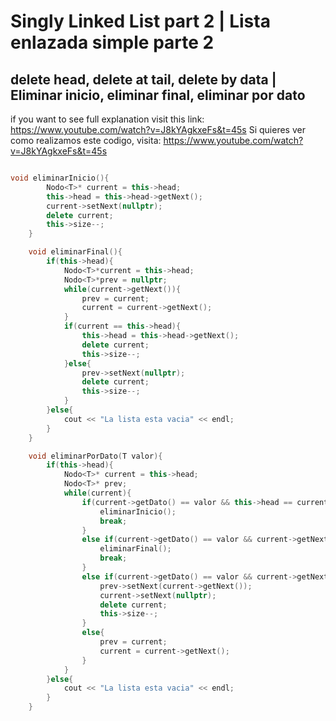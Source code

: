 # Singly Linked List part 2 | Lista enlazada simple parte 2
## delete head, delete at tail, delete by data | Eliminar inicio, eliminar final, eliminar por dato

if you want to see full explanation visit this link: https://www.youtube.com/watch?v=J8kYAgkxeFs&t=45s
Si quieres ver como realizamos este codigo, visita: https://www.youtube.com/watch?v=J8kYAgkxeFs&t=45s

```c++

void eliminarInicio(){
        Nodo<T>* current = this->head;
        this->head = this->head->getNext();
        current->setNext(nullptr);
        delete current;
        this->size--;
    }

    void eliminarFinal(){
        if(this->head){
            Nodo<T>*current = this->head;
            Nodo<T>*prev = nullptr;
            while(current->getNext()){
                prev = current;
                current = current->getNext();
            }
            if(current == this->head){
                this->head = this->head->getNext();
                delete current;
                this->size--;
            }else{
                prev->setNext(nullptr);
                delete current;
                this->size--;
            }
        }else{
            cout << "La lista esta vacia" << endl;
        }
    }

    void eliminarPorDato(T valor){
        if(this->head){
            Nodo<T>* current = this->head;
            Nodo<T>* prev;
            while(current){
                if(current->getDato() == valor && this->head == current){
                    eliminarInicio();
                    break;
                }
                else if(current->getDato() == valor && current->getNext() == nullptr){
                    eliminarFinal();
                    break;
                }
                else if(current->getDato() == valor && current->getNext() != nullptr){
                    prev->setNext(current->getNext());
                    current->setNext(nullptr);
                    delete current;
                    this->size--;
                }
                else{
                    prev = current;
                    current = current->getNext();
                }
            }
        }else{
            cout << "La lista esta vacia" << endl;
        }
    }

```
